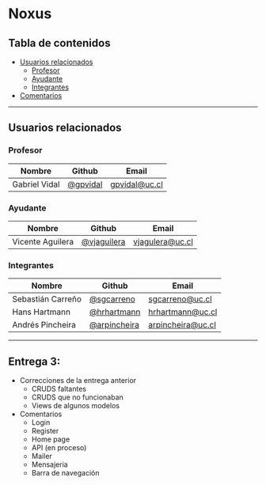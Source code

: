 # Noxus

## Tabla de contenidos

- [Usuarios relacionados](#usuarios-relacionados)
    - [Profesor](#profesor)
    - [Ayudante](#ayudante)
    - [Integrantes](#integrantes)
- [Comentarios](#comentarios)

---

## Usuarios relacionados

### Profesor

Nombre        | Github     | Email
--------------|------------|---------------
Gabriel Vidal | [@gpvidal] | [gpvidal@uc.cl]
### Ayudante

Nombre           | Github        | Email
-----------------|---------------|------------------
Vicente Aguilera | [@vjaguilera] | [vjagulera@uc.cl]

### Integrantes

Nombre            | Github         | Email
------------------|----------------|--------------------
Sebastián Carreño | [@sgcarreno]   | [sgcarreno@uc.cl]
Hans Hartmann     | [@hrhartmann]  | [hrhartmann@uc.cl]
Andrés Pincheira  | [@arpincheira] | [arpincheira@uc.cl]

[@gpvidal]: https://github.com/gpvidal
[gpvidal@uc.cl]: mailto:gpvidal@uc.cl
[@vjaguilera]: https:github.com/vjaguilera
[vjagulera@uc.cl]: mailto:vjaguilera@uc.cl
[@sgcarreno]: https:github.com/sgcarreno
[sgcarreno@uc.cl]: mailto:sgcarreno@uc.cl
[@hrhartmann]: https:github.com/hrhartmann
[hrhartmann@uc.cl]: mailto:hrhartmann@uc.cl
[@arpincheira]: https:github.com/arpincheira
[arpincheira@uc.cl]: mailto:arpincheira@uc.cl

---

## Entrega 3:

- Correcciones de la entrega anterior
    - CRUDS faltantes
    - CRUDS que no funcionaban
    - Views de algunos modelos
- Comentarios
    - Login
    - Register
    - Home page
    - API (en proceso)
    - Mailer
    - Mensajeria
    - Barra de navegación
    
    

